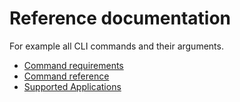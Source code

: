 # Reference documentation

For example all CLI commands and their arguments.

- [Command requirements](references/README.md)
- [Command reference](references/commands.md)
- [Supported Applications](references/supported-apps.md)
